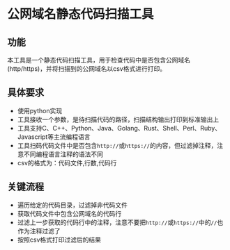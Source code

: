 # 公网域名静态代码扫描工具
## 功能
本工具是一个静态代码扫描工具，用于检查代码中是否包含公网域名(http/https)，并将扫描到的公网域名以csv格式进行打印。

## 具体要求
- 使用python实现
- 工具接收一个参数，是待扫描代码的路径，扫描结构输出打印到标准输出上
- 工具支持C、C++、Python、Java、Golang、Rust、Shell、Perl、Ruby、Javascript等主流编程语言
- 工具扫码代码文件中是否包含`http://`或`https://`的内容，但过滤掉注释，注意不同编程语言注释的语法不同
- csv的格式为：代码文件,行数,代码行

## 关键流程
- 遍历给定的代码目录，过滤掉非代码文件
- 获取代码文件中包含公网域名的代码行
- 过滤上一步获取的代码行中的注释，注意不要把`http://`或`https://`中的`//`也作为注释过滤了
- 按照csv格式打印过滤后的结果
